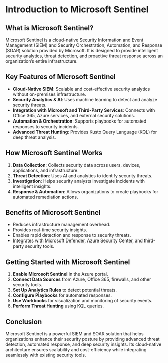 # Introduction to Microsoft Sentinel

## What is Microsoft Sentinel?
Microsoft Sentinel is a cloud-native Security Information and Event Management (SIEM) and Security Orchestration, Automation, and Response (SOAR) solution provided by Microsoft. It is designed to provide intelligent security analytics, threat detection, and proactive threat response across an organization’s entire infrastructure.

## Key Features of Microsoft Sentinel
- **Cloud-Native SIEM**: Scalable and cost-effective security analytics without on-premises infrastructure.
- **Security Analytics & AI**: Uses machine learning to detect and analyze security threats.
- **Integration with Microsoft and Third-Party Services**: Connects with Office 365, Azure services, and external security solutions.
- **Automation & Orchestration**: Supports playbooks for automated responses to security incidents.
- **Advanced Threat Hunting**: Provides Kusto Query Language (KQL) for deep threat analysis.

## How Microsoft Sentinel Works
1. **Data Collection**: Collects security data across users, devices, applications, and infrastructure.
2. **Threat Detection**: Uses AI and analytics to identify security threats.
3. **Investigation**: Helps security analysts investigate incidents with intelligent insights.
4. **Response & Automation**: Allows organizations to create playbooks for automated remediation actions.

## Benefits of Microsoft Sentinel
- Reduces infrastructure management overhead.
- Provides real-time security insights.
- Enables rapid detection and response to security threats.
- Integrates with Microsoft Defender, Azure Security Center, and third-party security tools.

## Getting Started with Microsoft Sentinel
1. **Enable Microsoft Sentinel** in the Azure portal.
2. **Connect Data Sources** from Azure, Office 365, firewalls, and other security tools.
3. **Set Up Analytics Rules** to detect potential threats.
4. **Configure Playbooks** for automated responses.
5. **Use Workbooks** for visualization and monitoring of security events.
6. **Perform Threat Hunting** using KQL queries.

## Conclusion
Microsoft Sentinel is a powerful SIEM and SOAR solution that helps organizations enhance their security posture by providing advanced threat detection, automated response, and deep security insights. Its cloud-native architecture ensures scalability and cost-efficiency while integrating seamlessly with existing security tools.
